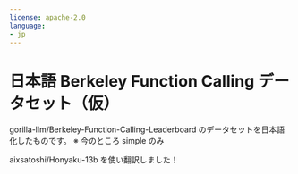 ```yaml
---
license: apache-2.0
language:
- jp
---
```

# 日本語 Berkeley Function Calling データセット（仮）

gorilla-llm/Berkeley-Function-Calling-Leaderboard のデータセットを日本語化したものです。
※ 今のところ simple のみ

aixsatoshi/Honyaku-13b を使い翻訳しました！
